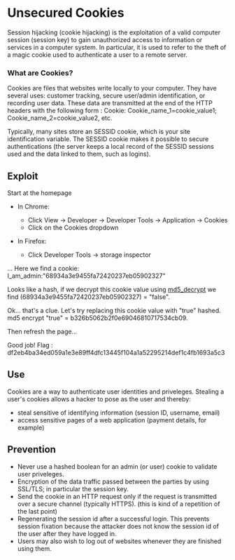 # Unsecured Cookies

Session hijacking (cookie hijacking) is the exploitation of a valid computer session (session key) to gain unauthorized access to information or services in a computer system. In particular, it is used to refer to the theft of a magic cookie used to authenticate a user to a remote server.

### What are Cookies?

Cookies are files that websites write locally to your computer. 
They have several uses: customer tracking, secure user/admin identification, or recording user data.
These data are transmitted at the end of the HTTP headers with the following form : 
Cookie: Cookie_name_1=cookie_value1; Cookie_name_2=cookie_value2, etc.

Typically, many sites store an SESSID cookie, which is your site identification variable. 
The SESSID cookie makes it possible to secure authentications 
(the server keeps a local record of the SESSID sessions used and the data linked to them, such as logins).


## Exploit

Start at the homepage

* In Chrome:
  - Click View -> Developer -> Developer Tools -> Application -> Cookies
  - Click on the Cookies dropdown

* In Firefox:
  - Click Developer Tools -> storage inspector

... Here we find a cookie:
I_am_admin:"68934a3e9455fa72420237eb05902327"

Looks like a hash, if we decrypt this cookie value using [md5_decrypt](https://md5decrypt.net) we find (68934a3e9455fa72420237eb05902327) = "false".

Ok... that's a clue. Let's try replacing this cookie value with "true" hashed. md5 encrypt "true" = b326b5062b2f0e69046810717534cb09.

Then refresh the page...

Good job! Flag : df2eb4ba34ed059a1e3e89ff4dfc13445f104a1a52295214def1c4fb1693a5c3


## Use

Cookies are a way to authenticate user identities and priveleges. Stealing a user's cookies
allows a hacker to pose as the user and thereby:
- steal sensitive of identifying information (session ID, username, email)
- access sensitive pages of a web application (payment details, for example)


## Prevention

- Never use a hashed boolean for an admin (or user) cookie to validate user priveleges. 
- Encryption of the data traffic passed between the parties by using SSL/TLS; in particular the session key.
- Send the cookie in an HTTP request only if the request is transmitted over a secure channel (typically HTTPS). (this is kind of a repetition of the last point)
- Regenerating the session id after a successful login. This prevents session fixation because 
the attacker does not know the session id of the user after they have logged in.
- Users may also wish to log out of websites whenever they are finished using them.
